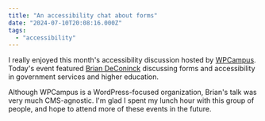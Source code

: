 ```yaml
---
title: "An accessibility chat about forms"
date: "2024-07-10T20:08:16.000Z"
tags: 
  - "accessibility"
---
```


I really enjoyed this month's accessibility discussion hosted by [WPCampus](https://wpcampus.org/). Today's event featured [Brian DeConinck](https://www.briandeconinck.com/) discussing forms and accessibility in government services and higher education.

Although WPCampus is a WordPress-focused organization, Brian's talk was very much CMS-agnostic. I'm glad I spent my lunch hour with this group of people, and hope to attend more of these events in the future.
